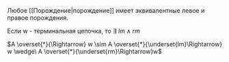 Любое [[Порождение|порождение]] имеет эквивалентные левое и правое порождения.

Если w - терминальная цепочка, то $\exists\ lm\wedge{rm}$

$A \overset{*}{\Rightarrow} w \sim A \overset{*}{\underset{lm}\Rightarrow} w \wedge\ A \overset{*}{\underset{rm}\Rightarrow}w$